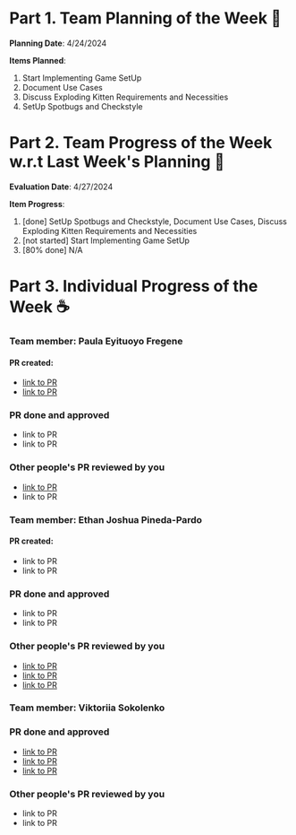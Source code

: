 # Part 1. Team Planning of the Week :ledger:
**Planning Date**: 4/24/2024

**Items Planned**:
1. Start Implementing Game SetUp 
2. Document Use Cases
3. Discuss Exploding Kitten Requirements and Necessities
4. SetUp Spotbugs and Checkstyle

# Part 2. Team Progress of the Week w.r.t Last Week's Planning :green_book:
**Evaluation Date**: 4/27/2024

**Item Progress**:
1. [done] SetUp Spotbugs and Checkstyle, Document Use Cases, Discuss Exploding Kitten Requirements and Necessities
2. [not started] Start Implementing Game SetUp
3. [80% done] N/A

# Part 3. Individual Progress of the Week :coffee:

### Team member: Paula Eyituoyo Fregene
#### PR created:
- [link to PR](https://github.com/nu-cs-sqe/course-project-20242510-team-05-20242503/pull/10)
- [link to PR](https://github.com/nu-cs-sqe/course-project-20242510-team-05-20242503/pull/11)

### PR done and approved
- link to PR
- link to PR

### Other people's PR reviewed by you
- [link to PR](https://github.com/nu-cs-sqe/course-project-20242510-team-05-20242503/pull/9)
- link to PR


### Team member: Ethan Joshua Pineda-Pardo
#### PR created:
- link to PR
- link to PR

### PR done and approved
- link to PR
- link to PR

### Other people's PR reviewed by you
- [link to PR](https://github.com/nu-cs-sqe/course-project-20242510-team-05-20242503/pull/6)
- [link to PR](https://github.com/nu-cs-sqe/course-project-20242510-team-05-20242503/pull/7)
- [link to PR](https://github.com/nu-cs-sqe/course-project-20242510-team-05-20242503/pull/8)



### Team member: Viktoriia Sokolenko

### PR done and approved
- [link to PR](https://github.com/nu-cs-sqe/course-project-20242510-team-05-20242503/pull/7)
- [link to PR](https://github.com/nu-cs-sqe/course-project-20242510-team-05-20242503/pull/8)
- [link to PR](https://github.com/nu-cs-sqe/course-project-20242510-team-05-20242503/pull/9)

### Other people's PR reviewed by you
- link to PR
- link to PR

